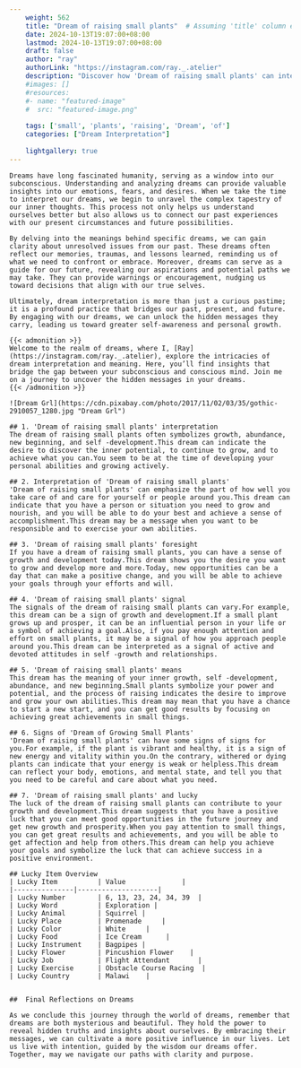 ```yaml
---
    weight: 562
    title: "Dream of raising small plants"  # Assuming 'title' column exists
    date: 2024-10-13T19:07:00+08:00
    lastmod: 2024-10-13T19:07:00+08:00
    draft: false
    author: "ray"
    authorLink: "https://instagram.com/ray._.atelier"
    description: "Discover how 'Dream of raising small plants' can interpret your future and uncover its significant meanings in your life."
    #images: []
    #resources:
    #- name: "featured-image"
    #  src: "featured-image.png"
    
    tags: ['small', 'plants', 'raising', 'Dream', 'of']
    categories: ["Dream Interpretation"]
    
    lightgallery: true
---
```

    
    Dreams have long fascinated humanity, serving as a window into our subconscious. Understanding and analyzing dreams can provide valuable insights into our emotions, fears, and desires. When we take the time to interpret our dreams, we begin to unravel the complex tapestry of our inner thoughts. This process not only helps us understand ourselves better but also allows us to connect our past experiences with our present circumstances and future possibilities.
    
    By delving into the meanings behind specific dreams, we can gain clarity about unresolved issues from our past. These dreams often reflect our memories, traumas, and lessons learned, reminding us of what we need to confront or embrace. Moreover, dreams can serve as a guide for our future, revealing our aspirations and potential paths we may take. They can provide warnings or encouragement, nudging us toward decisions that align with our true selves.
    
    Ultimately, dream interpretation is more than just a curious pastime; it is a profound practice that bridges our past, present, and future. By engaging with our dreams, we can unlock the hidden messages they carry, leading us toward greater self-awareness and personal growth.
    
    {{< admonition >}}
    Welcome to the realm of dreams, where I, [Ray](https://instagram.com/ray._.atelier), explore the intricacies of dream interpretation and meaning. Here, you’ll find insights that bridge the gap between your subconscious and conscious mind. Join me on a journey to uncover the hidden messages in your dreams.
    {{< /admonition >}}
    
    ![Dream Grl](https://cdn.pixabay.com/photo/2017/11/02/03/35/gothic-2910057_1280.jpg "Dream Grl")
    
    ## 1. 'Dream of raising small plants' interpretation
    The dream of raising small plants often symbolizes growth, abundance, new beginning, and self -development.This dream can indicate the desire to discover the inner potential, to continue to grow, and to achieve what you can.You seem to be at the time of developing your personal abilities and growing actively.
    
    ## 2. Interpretation of 'Dream of raising small plants'
    'Dream of raising small plants' can emphasize the part of how well you take care of and care for yourself or people around you.This dream can indicate that you have a person or situation you need to grow and nourish, and you will be able to do your best and achieve a sense of accomplishment.This dream may be a message when you want to be responsible and to exercise your own abilities.
    
    ## 3. 'Dream of raising small plants' foresight
    If you have a dream of raising small plants, you can have a sense of growth and development today.This dream shows you the desire you want to grow and develop more and more.Today, new opportunities can be a day that can make a positive change, and you will be able to achieve your goals through your efforts and will.
    
    ## 4. 'Dream of raising small plants' signal
    The signals of the dream of raising small plants can vary.For example, this dream can be a sign of growth and development.If a small plant grows up and prosper, it can be an influential person in your life or a symbol of achieving a goal.Also, if you pay enough attention and effort on small plants, it may be a signal of how you approach people around you.This dream can be interpreted as a signal of active and devoted attitudes in self -growth and relationships.
    
    ## 5. 'Dream of raising small plants' means
    This dream has the meaning of your inner growth, self -development, abundance, and new beginning.Small plants symbolize your power and potential, and the process of raising indicates the desire to improve and grow your own abilities.This dream may mean that you have a chance to start a new start, and you can get good results by focusing on achieving great achievements in small things.
    
    ## 6. Signs of 'Dream of Growing Small Plants'
    'Dream of raising small plants' can have some signs of signs for you.For example, if the plant is vibrant and healthy, it is a sign of new energy and vitality within you.On the contrary, withered or dying plants can indicate that your energy is weak or helpless.This dream can reflect your body, emotions, and mental state, and tell you that you need to be careful and care about what you need.
    
    ## 7. 'Dream of raising small plants' and lucky
    The luck of the dream of raising small plants can contribute to your growth and development.This dream suggests that you have a positive luck that you can meet good opportunities in the future journey and get new growth and prosperity.When you pay attention to small things, you can get great results and achievements, and you will be able to get affection and help from others.This dream can help you achieve your goals and symbolize the luck that can achieve success in a positive environment.
    
    ## Lucky Item Overview
    | Lucky Item          | Value              |
    |---------------|--------------------|
    | Lucky Number        | 6, 13, 23, 24, 34, 39  |
    | Lucky Word          | Exploration |
    | Lucky Animal        | Squirrel |
    | Lucky Place         | Promenade     |
    | Lucky Color         | White     |
    | Lucky Food          | Ice Cream      |
    | Lucky Instrument    | Bagpipes |
    | Lucky Flower        | Pincushion Flower    |
    | Lucky Job           | Flight Attendant       |
    | Lucky Exercise      | Obstacle Course Racing  |
    | Lucky Country       | Malawi    |
    
    
    ##  Final Reflections on Dreams
    
    As we conclude this journey through the world of dreams, remember that dreams are both mysterious and beautiful. They hold the power to reveal hidden truths and insights about ourselves. By embracing their messages, we can cultivate a more positive influence in our lives. Let us live with intention, guided by the wisdom our dreams offer. Together, may we navigate our paths with clarity and purpose.
    